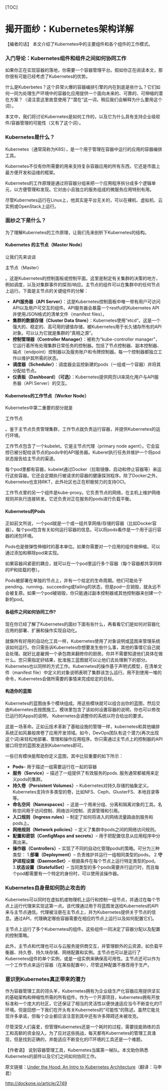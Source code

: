 [TOC]



# 揭开面纱：Kubernetes架构详解

【编者的话】 本文介绍了Kubernetes中的主要组件和各个组件的工作模式。

### 入门导论：Kubernetes组件和组件之间如何协同工作

如果你正在实现容器的落地，你需要一个容器管理平台。假如你正在阅读本文，那你很有可能已经考虑了Kubernetes的优势。

什么是Kuberbetes？这个异常火爆的容器编排引擎的内在到底是些什么？它们如何一同为处理生产环境中的容器化应用提供一个面向未来的、可靠的、可伸缩的潜在方案？（请注意这里故意使用了“潜在”这一词，稍后我们会解释为什么要用这个词）。

本文中，我们将讨论Kubernetes是如何工作的，以及它为什么具有支持企业级软件/容器管理的可能性（又有了这个词）。

### Kubernetes是什么？

Kubernetes（通常简称为K8S），是一个用于管理在容器中运行的应用的容器编排工具。

Kubernetes不仅有你所需要的用来支持复杂容器应用的所有东西，它还是市面上最方便开发和运维的框架。

Kubernetes的工作原理是通过将容器分组来把一个应用程序拆分成多个逻辑单元，以方便管理和发现。它对由小且独立的服务组成的微服务应用特别有用。

尽管Kubernetes运行在Linux上，他其实是平台无关的，可以在裸机、虚拟机、云实例或OpenStack上运行。

### 面纱之下是什么？

为了理解Kubernetes的工作原理，让我们先来剖析下Kubernetes的结构。

#### Kubernetes 的主节点（Master Node）

让我们先来谈谈

主节点（Master）

。这是Kubernetes的控制面板或控制平面。这里是制定有关集群的决策的地方，例如调度，以及对集群事件的探测/响应。主节点的组件可以在集群中的任何节点上运行。下面是主节点的关键组件的分解：

- **API服务器（API Server）**：这是Kubernetes控制面板中唯一带有用户可访问API以及用户可交互的组件。API服务器会暴露一个restful的Kubernetes API并使用JSON格式的清单文件（manifest files）。
- **集群的数据存储（Cluster Data Store）**：Kubernetes使用“etcd”。这是一个强大的、稳定的、高可用的键值存储，被Kubernetes用于长久储存所有的API对象。可以认为它就是集群的“真相之源”。
- **控制管理器（Controller Manager）**：被称为“kube-controller
  manager”，它运行着所有处理集群日常任务的控制器。包括了节点控制器、副本控制器、端点（endpoint）控制器以及服务账户和令牌控制器。每一个控制器都独立工作以维护其所需的状态。
- **调度器（Scheduler）**：调度器会监控新建的pods（一组或一个容器）并将其分配给节点。
- **仪表板（Dashboard）（可选）**：Kubernetes提供网页UI来简化用户与API服务器（API Server）的交互。

#### Kubernetes的工作节点（Worker Node）

Kubernetes中第二重要的部分就是

工作节点

。鉴于主节点负责管理集群，工作节点就负责运行容器，并提供Kubernetes的运行环境。

工作节点包含了一个kubelet。它是主节点代理（primary node agent）。它会监控已被分配给该节点的pods中的API服务器。Kuberet执行任务并维护一个将pod状态报告给主节点的渠道。

每个pod里都有容器，kubelet通过Docker（拉取镜像、启动和停止容器等）来运行这些容器。它还会定期执行被请求的容器的健康探测程序。除了Docker之外，Kubernetes也支持RKT，此外社区也正在积极努力的支持OCI。

工作节点里的另一个组件是kube-proxy。它负责节点的网络，在主机上维护网络规则并执行连接转发。它还负责对正在服务的pods进行负载平衡。

#### Kubernetes的Pods

正如前文所说，一个pod就是一个或一组共享网络/存储的容器（比如Docker容器）。每个pod包含有关如何运行容器的信息。可以将pods看作是一个用于运行容器的闭包环境。

Pods也是做弹性伸缩时的基本单位。如果你需要对一个应用的组件做伸缩，可以通过添加和移除pod来实现。

如果容器间紧密的耦合，就可以在一个pod里运行多个容器（每个容器都共享同样的IP和挂载的卷）。

Pods被部署在单独的节点上，并有一个给定的生命周期。他们可能处于pending、running、succeeding或failing的状态，但是pod一旦销毁，就永远不会被复原。如果一个pod被销毁，你只能通过副本控制器或其他控制器来创建一个新的pod。

#### 各组件之间如何协同工作?

现在你已经了解了Kubernetes的面纱下面有些什么，再看看它们是如何对容器化应用的部署、扩展和操作实现自动化。

就像所有好用的自动化工具一样，Kubernetes使用了对象说明或蓝图来管理系统该如何运行。你只需告诉Kubernetes你想要发生些什么事，其他的事情它自己就会处理。就好比是雇佣一个承包商来翻修你的厨房。你并不需要知道他们具体在做什么。您只需指定好结果，批准施工蓝图就可以让他们去处理剩下的部分。Kubernetes也以同样的方式工作。Kubernetes的操作基于声明式模型，在清单文件（manifest file）中定义的对象说明表明了集群该怎么运行。用不到使用一堆的命令，Kubernetes会做所需要的事情来完成给定的目标。

#### 构造你的蓝图

Kubernetes的蓝图由多个模块组成。用这些模块就可以组合出你的蓝图，然后交由Kubernetes去按图施工。模块里包含了该如何设置容器的说明，你也可以修改已运行的Apps的说明， Kubernetes会调整你的系统以符合给出的要求。

这是一场革命。正如云技术革新了基础设施的管理一样，kubernetes和其他编排系统正如风暴般席卷了应用开发领域。如今，DevOps团队有这个潜力(再次出现这个词)来轻松地部署、管理和操作应用程序。你只需通过主节点上的控制器的API接口将您的蓝图发送到Kubernetes即可。

一些已有模块能帮助你定义蓝图，其中比较重要的如下所示：

- **Pods**– 用于描述一组需要运行在一起的容器
- **服务（Service）**– 描述了一组提供了有效服务的pods. 服务通常都被用来定义pods的集群。
- **持久卷（Persistent Volumes）**– Kubernetes对持久存储的抽象定义。Kubernetes支持许多类型的卷，比如NFS、Ceph、GlusterFS、本地目录等等。
- **命名空间（Namespaces）**– 这是一个用来分组、分离和隔离对象的工具。名称空间用于访问控制、网络访问控制、资源管理和引用。
- **入口规则（Ingress rules）**– 制定了如何将进入的网络流量路由到服务和pods上。
- **网络规则（Network policies）**– 定义了集群中pods之间的网络访问规则。
- **配置和密钥（ConfigMaps and secrets）**– 用于把配置信息从应用程序中分离出来。
- **操作器（Controllers）**– 实现了不同的自动化管理pods的策略。可分为三种类型：
  1.**部署（Deployment）**– 负责维护并运行一组相同类型的pods。
  2.**守护进程设置（DaemonSet）**– 根据条件在每个节点上运行特定类型的pod。
  3.**状态设置（StatefulSet）**– 当同类型的多个pods需要并行运行时，而且每个pod都需要有一个特定的身份时，可以使用该操作器。

### Kubernetes自身是如何防止攻击的

Kubernetes可以同时在虚拟机或物理机上运行和控制一组节点，并通过在每个节点上运行代理来实现这第一点。该代理通过用于将蓝图发送给Kubernetes的API来与主节点通信。代理被注册在主节点上，并为Kubernetes提供关于节点的信息。通过API，代理确定哪些容器需要在相应的节点上运行以及如何配置它们。

主节点上运行了多个Kubernetes的组件。这些组件一同决定了容器分配以及配置的控制策略。

此外，主节点和代理也可以与云服务提供商交互，并管理额外的云资源，如负载平衡器、持久卷、持久块存储、网络配置和实例。主节点也可以是运行了Kubernetes组件的单个实例，或是一组实例来确保高可用性。主节点还可以作为一个工作节点来运行容器（在某些配置中），尽管这种配置不推荐用于生产。

### 意识到Kubernetes真正带来的潜力

作为容器管理工具的领头羊，Kubernetes拥有为企业级生产化容器应用提供坚实的基础架构和伸缩性所需的所有组件。作为一个开源项目，kubernetes拥有开放标准和一个庞大的社区，它还保证了相当的灵活性以便快速适应当今不断变化的IT环境。但是回想一下我们在开头有关Kubernetes的“可能性”的陈述。虽然它能兑现许多承诺，但每个企业都应该注意到其中还有许多障碍还未被攻克。

尽管深受人们喜爱，但管理Kubernetes还是一个耗时的过程，需要技能熟练的员工和高额的资金投入。为了应对这些挑战，每天都有Kubernetes的管理工具涌现，但是找到正确的，并能适应不断变化的IT环境的工具还是一个难题。

【作者语】 说到容器管理工具，Kubernetes当属第一梯队。本文助你熟悉Kubernetes的部件以及它们之间如何协同工作。

原文链接：[Under the Hood: An Intro to Kubernetes Architecture](https://dzone.com/articles/under-the-hood-an-intro-to-kubernetes-architecture)（翻译：马申君）



http://dockone.io/article/2749